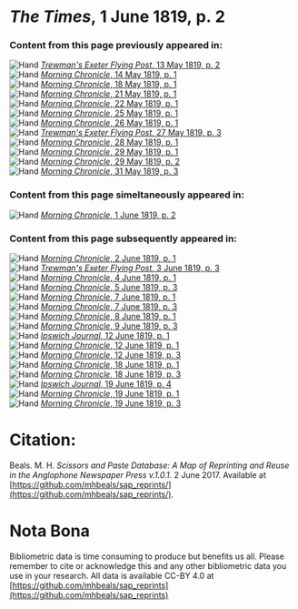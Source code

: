 # *The Times*, 1 June 1819, p. 2  
  
### Content from this page previously appeared in:  
![Hand](http://scissorsandpaste.net/wp-content/uploads/2017/06/smallhandpointer.png) [*Trewman's Exeter Flying Post*, 13 May 1819, p. 2](https://mhbeals.github.io/sap_html/Trewman's-Exeter-Flying-Post/Trewman's-Exeter-Flying-Post-13-May-1819-p-2)  
![Hand](http://scissorsandpaste.net/wp-content/uploads/2017/06/smallhandpointer.png) [*Morning Chronicle*, 14 May 1819, p. 1](https://mhbeals.github.io/sap_html/Morning-Chronicle/Morning-Chronicle-14-May-1819-p-1)  
![Hand](http://scissorsandpaste.net/wp-content/uploads/2017/06/smallhandpointer.png) [*Morning Chronicle*, 18 May 1819, p. 1](https://mhbeals.github.io/sap_html/Morning-Chronicle/Morning-Chronicle-18-May-1819-p-1)  
![Hand](http://scissorsandpaste.net/wp-content/uploads/2017/06/smallhandpointer.png) [*Morning Chronicle*, 21 May 1819, p. 1](https://mhbeals.github.io/sap_html/Morning-Chronicle/Morning-Chronicle-21-May-1819-p-1)  
![Hand](http://scissorsandpaste.net/wp-content/uploads/2017/06/smallhandpointer.png) [*Morning Chronicle*, 22 May 1819, p. 1](https://mhbeals.github.io/sap_html/Morning-Chronicle/Morning-Chronicle-22-May-1819-p-1)  
![Hand](http://scissorsandpaste.net/wp-content/uploads/2017/06/smallhandpointer.png) [*Morning Chronicle*, 25 May 1819, p. 1](https://mhbeals.github.io/sap_html/Morning-Chronicle/Morning-Chronicle-25-May-1819-p-1)  
![Hand](http://scissorsandpaste.net/wp-content/uploads/2017/06/smallhandpointer.png) [*Morning Chronicle*, 26 May 1819, p. 1](https://mhbeals.github.io/sap_html/Morning-Chronicle/Morning-Chronicle-26-May-1819-p-1)  
![Hand](http://scissorsandpaste.net/wp-content/uploads/2017/06/smallhandpointer.png) [*Trewman's Exeter Flying Post*, 27 May 1819, p. 3](https://mhbeals.github.io/sap_html/Trewman's-Exeter-Flying-Post/Trewman's-Exeter-Flying-Post-27-May-1819-p-3)  
![Hand](http://scissorsandpaste.net/wp-content/uploads/2017/06/smallhandpointer.png) [*Morning Chronicle*, 28 May 1819, p. 1](https://mhbeals.github.io/sap_html/Morning-Chronicle/Morning-Chronicle-28-May-1819-p-1)  
![Hand](http://scissorsandpaste.net/wp-content/uploads/2017/06/smallhandpointer.png) [*Morning Chronicle*, 29 May 1819, p. 1](https://mhbeals.github.io/sap_html/Morning-Chronicle/Morning-Chronicle-29-May-1819-p-1)  
![Hand](http://scissorsandpaste.net/wp-content/uploads/2017/06/smallhandpointer.png) [*Morning Chronicle*, 29 May 1819, p. 2](https://mhbeals.github.io/sap_html/Morning-Chronicle/Morning-Chronicle-29-May-1819-p-2)  
![Hand](http://scissorsandpaste.net/wp-content/uploads/2017/06/smallhandpointer.png) [*Morning Chronicle*, 31 May 1819, p. 3](https://mhbeals.github.io/sap_html/Morning-Chronicle/Morning-Chronicle-31-May-1819-p-3)  
  
### Content from this page simeltaneously appeared in:  
![Hand](http://scissorsandpaste.net/wp-content/uploads/2017/06/smallhandpointer.png) [*Morning Chronicle*, 1 June 1819, p. 2](https://mhbeals.github.io/sap_html/Morning-Chronicle/Morning-Chronicle-1-June-1819-p-2)  
  
### Content from this page subsequently appeared in:  
![Hand](http://scissorsandpaste.net/wp-content/uploads/2017/06/smallhandpointer.png) [*Morning Chronicle*, 2 June 1819, p. 1](https://mhbeals.github.io/sap_html/Morning-Chronicle/Morning-Chronicle-2-June-1819-p-1)  
![Hand](http://scissorsandpaste.net/wp-content/uploads/2017/06/smallhandpointer.png) [*Trewman's Exeter Flying Post*, 3 June 1819, p. 3](https://mhbeals.github.io/sap_html/Trewman's-Exeter-Flying-Post/Trewman's-Exeter-Flying-Post-3-June-1819-p-3)  
![Hand](http://scissorsandpaste.net/wp-content/uploads/2017/06/smallhandpointer.png) [*Morning Chronicle*, 4 June 1819, p. 1](https://mhbeals.github.io/sap_html/Morning-Chronicle/Morning-Chronicle-4-June-1819-p-1)  
![Hand](http://scissorsandpaste.net/wp-content/uploads/2017/06/smallhandpointer.png) [*Morning Chronicle*, 5 June 1819, p. 3](https://mhbeals.github.io/sap_html/Morning-Chronicle/Morning-Chronicle-5-June-1819-p-3)  
![Hand](http://scissorsandpaste.net/wp-content/uploads/2017/06/smallhandpointer.png) [*Morning Chronicle*, 7 June 1819, p. 1](https://mhbeals.github.io/sap_html/Morning-Chronicle/Morning-Chronicle-7-June-1819-p-1)  
![Hand](http://scissorsandpaste.net/wp-content/uploads/2017/06/smallhandpointer.png) [*Morning Chronicle*, 7 June 1819, p. 3](https://mhbeals.github.io/sap_html/Morning-Chronicle/Morning-Chronicle-7-June-1819-p-3)  
![Hand](http://scissorsandpaste.net/wp-content/uploads/2017/06/smallhandpointer.png) [*Morning Chronicle*, 8 June 1819, p. 1](https://mhbeals.github.io/sap_html/Morning-Chronicle/Morning-Chronicle-8-June-1819-p-1)  
![Hand](http://scissorsandpaste.net/wp-content/uploads/2017/06/smallhandpointer.png) [*Morning Chronicle*, 9 June 1819, p. 3](https://mhbeals.github.io/sap_html/Morning-Chronicle/Morning-Chronicle-9-June-1819-p-3)  
![Hand](http://scissorsandpaste.net/wp-content/uploads/2017/06/smallhandpointer.png) [*Ipswich Journal*, 12 June 1819, p. 1](https://mhbeals.github.io/sap_html/Ipswich-Journal/Ipswich-Journal-12-June-1819-p-1)  
![Hand](http://scissorsandpaste.net/wp-content/uploads/2017/06/smallhandpointer.png) [*Morning Chronicle*, 12 June 1819, p. 1](https://mhbeals.github.io/sap_html/Morning-Chronicle/Morning-Chronicle-12-June-1819-p-1)  
![Hand](http://scissorsandpaste.net/wp-content/uploads/2017/06/smallhandpointer.png) [*Morning Chronicle*, 12 June 1819, p. 3](https://mhbeals.github.io/sap_html/Morning-Chronicle/Morning-Chronicle-12-June-1819-p-3)  
![Hand](http://scissorsandpaste.net/wp-content/uploads/2017/06/smallhandpointer.png) [*Morning Chronicle*, 18 June 1819, p. 1](https://mhbeals.github.io/sap_html/Morning-Chronicle/Morning-Chronicle-18-June-1819-p-1)  
![Hand](http://scissorsandpaste.net/wp-content/uploads/2017/06/smallhandpointer.png) [*Morning Chronicle*, 18 June 1819, p. 3](https://mhbeals.github.io/sap_html/Morning-Chronicle/Morning-Chronicle-18-June-1819-p-3)  
![Hand](http://scissorsandpaste.net/wp-content/uploads/2017/06/smallhandpointer.png) [*Ipswich Journal*, 19 June 1819, p. 4](https://mhbeals.github.io/sap_html/Ipswich-Journal/Ipswich-Journal-19-June-1819-p-4)  
![Hand](http://scissorsandpaste.net/wp-content/uploads/2017/06/smallhandpointer.png) [*Morning Chronicle*, 19 June 1819, p. 1](https://mhbeals.github.io/sap_html/Morning-Chronicle/Morning-Chronicle-19-June-1819-p-1)  
![Hand](http://scissorsandpaste.net/wp-content/uploads/2017/06/smallhandpointer.png) [*Morning Chronicle*, 19 June 1819, p. 3](https://mhbeals.github.io/sap_html/Morning-Chronicle/Morning-Chronicle-19-June-1819-p-3)  


# Citation: 

Beals. M. H. *Scissors and Paste Database: A Map of Reprinting and Reuse in the Anglophone Newspaper Press v.1.0.1.* 2 June 2017. Available at [https://github.com/mhbeals/sap_reprints/](https://github.com/mhbeals/sap_reprints/). 

# Nota Bona

Bibliometric data is time consuming to produce but benefits us all. Please remember to cite or acknowledge this and any other bibliometric data you use in your research. All data is available CC-BY 4.0 at [https://github.com/mhbeals/sap_reprints](https://github.com/mhbeals/sap_reprints)